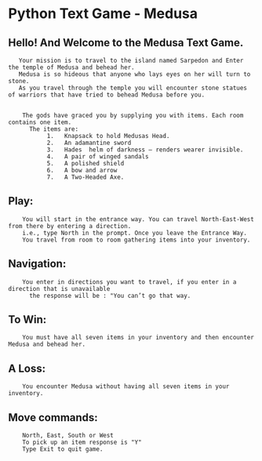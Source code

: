# Python Text Game - Medusa


## Hello! And Welcome to the Medusa Text Game.  
       Your mission is to travel to the island named Sarpedon and Enter the temple of Medusa and behead her.   
       Medusa is so hideous that anyone who lays eyes on her will turn to stone.   
       As you travel through the temple you will encounter stone statues of warriors that have tried to behead Medusa before you.   
          
  
        The gods have graced you by supplying you with items. Each room contains one item.   
          The items are:      
               1.	Knapsack to hold Medusas Head.      
               2.	An adamantine sword      
               3.	Hades  helm of darkness – renders wearer invisible.      
               4.	A pair of winged sandals      
               5.	A polished shield      
               6.	A bow and arrow      
               7.	A Two-Headed Axe.      
          
## Play: 
        You will start in the entrance way. You can travel North-East-West from there by entering a direction.      
        i.e., type North in the prompt. Once you leave the Entrance Way.      
        You travel from room to room gathering items into your inventory.      
          
## Navigation: 
        You enter in directions you want to travel, if you enter in a direction that is unavailable      
          the response will be : "You can’t go that way.      
           
## To Win: 
        You must have all seven items in your inventory and then encounter Medusa and behead her.      
          
## A Loss: 
        You encounter Medusa without having all seven items in your inventory.      
          
## Move commands: 
        North, East, South or West   
        To pick up an item response is "Y"   
        Type Exit to quit game.   

